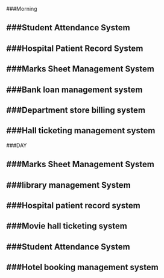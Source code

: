###Morning

###Student Attendance System
--------------------------------------------------------
<NAME>

<NAME>

<NAME>

<NAME>

###Hospital Patient Record System
--------------------------------------------------------


###Marks Sheet Management System
--------------------------------------------------------


###Bank loan management system
--------------------------------------------------------

###Department store billing system
--------------------------------------------------------



###Hall ticketing management system
--------------------------------------------------------


###DAY

###Marks Sheet Management System
--------------------------------------------------------



###library management System
--------------------------------------------------------



###Hospital patient record system
--------------------------------------------------------


###Movie hall ticketing system
--------------------------------------------------------


###Student Attendance System
--------------------------------------------------------


###Hotel booking management system
--------------------------------------------------------
